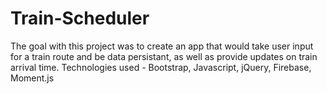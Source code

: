# Train-Scheduler
The goal with this project was to create an app that would take user input for a train route and be data persistant, as well as provide updates on train arrival time.  Technologies used - Bootstrap, Javascript, jQuery, Firebase, Moment.js
